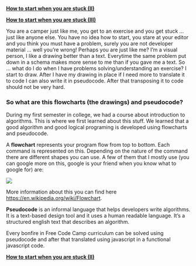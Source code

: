 **[How to start when you are stuck (II)](https://github.com/FreeCodeCamp/freecodecamp/wiki/How-to-start-when-you-are-stuck-(II))**

**[How to start when you are stuck (III)](https://github.com/FreeCodeCamp/freecodecamp/wiki/How-to-start-when-you-are-stuck-(III))**

You are a camper just like me, you get to an exercise and you get stuck … just like anyone else. You have no idea how to start, you stare at your editor and you think you must have a problem, surely you are not developer material … well you’re wrong!  Perhaps you are just like me? I’m a visual person, I like a drawing better than a text. Everytime the same problem put down in a schema makes more sense to me than if you gave me a text. So … what do I do when I have problems solving/understanding an exercise? I start to draw. After I have my drawing in place if I need more to translate it to code I can also write it in pseudocode. After that transposing it to code should not be very hard. 

### So what are this flowcharts (the drawings) and pseudocode?

During my first semester in college, we had a course about introduction to algorithms. This is where we first learned about this stuff. We learned that a good algorithm and good logical programing is developed using flowcharts and pseudocode.

A **flowchart** represents your program flow from top to bottom. Each command is represented on this. Depending on the nature of the command there are different shapes you can use. A few of them that I mostly use (you can google more on this, google is your friend when you know what to google for) are:

![](http://biancamihai.github.io/img/flowchart-theory.png)

More information about this you can find here https://en.wikipedia.org/wiki/Flowchart.

**Pseudocode** is an informal language that helps developers write algorithms. It is a text-based design tool and it uses a human readable language. It’s a structured english text that describes an algorithm. 

Every bonfire in Free Code Camp curriculum can be solved using pseudocode and after that translated using javascript in a functional javascript code.

**[How to start when you are stuck (II)](https://github.com/FreeCodeCamp/freecodecamp/wiki/How-to-start-when-you-are-stuck-(II))**